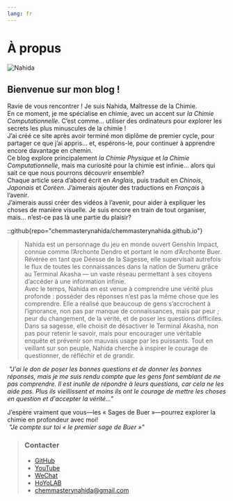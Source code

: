 ```yaml
---
lang: fr
---
```

# À propus

![Nahida](/fr/images/nahida.png)

## Bienvenue sur mon blog !

Ravie de vous rencontrer ! Je suis Nahida, Maîtresse de la Chimie.  
En ce moment, je me spécialise en chimie, avec un accent sur *la Chimie Computationnelle*. C’est comme… utiliser des ordinateurs pour explorer les secrets les plus minuscules de la chimie !  
J’ai créé ce site après avoir terminé mon diplôme de premier cycle, pour partager ce que j’ai appris… et, espérons-le, pour continuer à apprendre encore davantage en chemin.  
Ce blog explore principalement *la Chimie Physique* et *la Chimie Computationnelle*, mais ma curiosité pour la chimie est infinie… alors qui sait ce que nous pourrons découvrir ensemble?  
Chaque article sera d’abord écrit en *Anglais*, puis traduit en *Chinois*, *Japonais* et *Coréen*. J’aimerais ajouter des traductions en *Français* à l’avenir.  
J’aimerais aussi créer des vidéos à l’avenir, pour aider à expliquer les choses de manière visuelle. Je suis encore en train de tout organiser, mais… n’est-ce pas là une partie du plaisir?  

::github{repo="chemmasterynahida/chemmasterynahida.github.io"}

> Nahida est un personnage du jeu en monde ouvert Genshin Impact, connue comme l’Archonte Dendro et portant le nom d’Archonte Buer. Révérée en tant que Déesse de la Sagesse, elle supervisait autrefois le flux de toutes les connaissances dans la nation de Sumeru grâce au Terminal Akasha — un vaste réseau permettant à ses citoyens d’accéder à une information infinie.  
> Avec le temps, Nahida en est venue à comprendre une vérité plus profonde : posséder des réponses n’est pas la même chose que les comprendre. Elle a réalisé que beaucoup de gens s’accrochent à l’ignorance, non pas par manque de connaissances, mais par peur ; peur du changement, de la vérité, et de poser les questions difficiles.  
> Dans sa sagesse, elle choisit de désactiver le Terminal Akasha, non pas pour retenir le savoir, mais pour encourager une véritable enquête et prévenir son mauvais usage par les puissants. Tout en veillant sur son peuple, Nahida cherche à inspirer le courage de questionner, de réfléchir et de grandir.  

*&nbsp;"J'ai le don de poser les bonnes questions et de donner les bonnes réponses, mais je me suis rendu compte que les gens font semblant de ne pas comprendre. Il est inutile de répondre à leurs questions, car cela ne les aide pas. Plus ils vieillissent et moins ils ont le courage de mettre les choses en question et d'accepter la vérité..."*  

J’espère vraiment que vous—les « Sages de Buer »—pourrez explorer la chimie en profondeur avec moi!  
*&nbsp;"Je compte sur toi « le premier sage de Buer »"*

> ### Contacter
>
> - [GitHub](https://github.com/chemmasterynahida/)
> - [YouTube](https://www.youtube.com/@chemmasterynahida)
> - [WeChat](/fr/images/wechat.png)
> - [HoYoLAB](https://www.hoyolab.com/accountCenter/postList?id=425986572)
> - [chemmasterynahida@gmail.com](mailto:chemmasterynahida@gmail.com)
